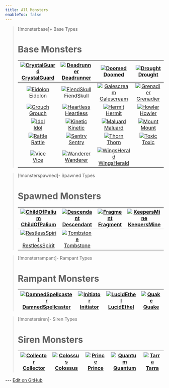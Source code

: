 ```yaml
---
title: All Monsters
enableToc: false
---
```


> [!monsterbase]+ Base Types
> # Base Monsters
> | [<img src="CrystalGuard_Icon.png" alt="CrystalGuard"><div>CrystalGuard</div>](CrystalGuard) | [<img src="Deadrunner_Icon.png" alt="Deadrunner"><div>Deadrunner</div>](Deadrunner) | [<img src="Doomed_Icon.png" alt="Doomed"><div>Doomed</div>](Doomed) | [<img src="Drought_Enemy_Icon.png" alt="Drought"><div>Drought</div>](Drought) |
> |:---:|:---:|:---:|:---:|
> | [<img src="Eidolon_Icon.png" alt="Eidolon"><div>Eidolon</div>](Eidolon) | [<img src="FiendSkull_Icon.png" alt="FiendSkull"><div>FiendSkull</div>](FiendSkull) | [<img src="Galescream_Enemy_Icon.png" alt="Galescream"><div>Galescream</div>](Galescream) | [<img src="Grenadier_Icon.png" alt="Grenadier"><div>Grenadier</div>](Grenadier) |
> | [<img src="Grouch_Icon.png" alt="Grouch"><div>Grouch</div>](Grouch) | [<img src="Heartless_Icon.png" alt="Heartless"><div>Heartless</div>](Heartless) | [<img src="Hermit_Icon.png" alt="Hermit"><div>Hermit</div>](Hermit) | [<img src="Howler_Enemy_Icon.png" alt="Howler"><div>Howler</div>](Howler) |
> | [<img src="Idol_Icon.png" alt="Idol"><div>Idol</div>](Idol) | [<img src="Kinetic_Icon.png" alt="Kinetic"><div>Kinetic</div>](Kinetic) | [<img src="Maluard_Icon.png" alt="Maluard"><div>Maluard</div>](Maluard) | [<img src="Mount_Icon.png" alt="Mount"><div>Mount</div>](Mount) |
> | [<img src="Rattle_Enemy_Icon.png" alt="Rattle"><div>Rattle</div>](Rattle) | [<img src="Sentry_Icon.png" alt="Sentry"><div>Sentry</div>](Sentry) | [<img src="Thorn_Enemy_Icon.png" alt="Thorn"><div>Thorn</div>](Thorn) | [<img src="Toxic_Enemy_Icon.png" alt="Toxic"><div>Toxic</div>](Toxic) |
> | [<img src="Vice_Icon.png" alt="Vice"><div>Vice</div>](Vice) | [<img src="Wanderer_Enemy_Icon.png" alt="Wanderer"><div>Wanderer</div>](Wanderer) | [<img src="Wind_sHerald_Icon.png" alt="WingsHerald"><div>WingsHerald</div>](WingsHerald) |  |

> [!monsterspawned]- Spawned Types
> # Spawned Monsters
> | [<img src="ChildOfPalium_Icon.png" alt="ChildOfPalium"><div>ChildOfPalium</div>](ChildOfPalium) | [<img src="Descendant_Icon.png" alt="Descendant"><div>Descendant</div>](Descendant) | [<img src="Fragment_Icon.png" alt="Fragment"><div>Fragment</div>](Fragment) | [<img src="KeeperMine_Icon.png" alt="KeepersMine"><div>KeepersMine</div>](KeepersMine) |
> |:---:|:---:|:---:|:---:|
> | [<img src="RestlessSpirit_Icon.png" alt="RestlessSpirit"><div>RestlessSpirit</div>](RestlessSpirit) | [<img src="Gravestone_Icon.png" alt="Tombstone"><div>Tombstone</div>](Tombstone) |  |  |

> [!monsterrampant]- Rampant Types
> # Rampant Monsters
> | [<img src="DamnedSpellcaster_Icon.png" alt="DamnedSpellcaster"><div>DamnedSpellcaster</div>](DamnedSpellcaster) | [<img src="Initiator_Icon.png" alt="Initiator"><div>Initiator</div>](Initiator) | [<img src="LucidEthel_Icon.png" alt="LucidEthel"><div>LucidEthel</div>](LucidEthel) | [<img src="Quake_Enemy_Icon.png" alt="Quake"><div>Quake</div>](Quake) |
> |:---:|:---:|:---:|:---:|

> [!monstersiren]- Siren Types
> # Siren Monsters
> | [<img src="Collector_Siren_Icon.png" alt="Collector"><div>Collector</div>](Collector) | [<img src="Colossus_Siren_Icon.png" alt="Colossus"><div>Colossus</div>](Colossus) | [<img src="Prince_Icon.png" alt="Prince"><div>Prince</div>](Prince) | [<img src="Quantum_Siren_Icon.png" alt="Quantum"><div>Quantum</div>](Quantum) | [<img src="Tarra_Icon.png" alt="Tarra"><div>Tarra</div>](Tarra) |
> |:---:|:---:|:---:|:---:|:---:|

--- [Edit on GitHub](https://github.com/Mondrethos/gatekeeperwiki/edit/main/content/Monsters/AllMonsters.md)